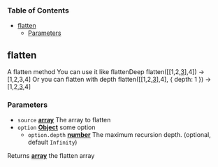 <!-- Generated by documentation.js. Update this documentation by updating the source code. -->

### Table of Contents

-   [flatten][1]
    -   [Parameters][2]

## flatten

A flatten method
You can use it like flattenDeep
flatten(\[\[1,2,[3]],4]) -> [1,2,3,4]
Or you can flatten with depth
flatten(\[\[1,2,[3]],4], { depth: 1 }) -> \[1,2,[3],4]

### Parameters

-   `source` **[array][3]** The array to flatten
-   `option` **[Object][4]** some option
    -   `option.depth` **[number][5]** The maximum recursion depth. (optional, default `Infinity`)

Returns **[array][3]** the flatten array

[1]: #flatten

[2]: #parameters

[3]: https://developer.mozilla.org/docs/Web/JavaScript/Reference/Global_Objects/Array

[4]: https://developer.mozilla.org/docs/Web/JavaScript/Reference/Global_Objects/Object

[5]: https://developer.mozilla.org/docs/Web/JavaScript/Reference/Global_Objects/Number
